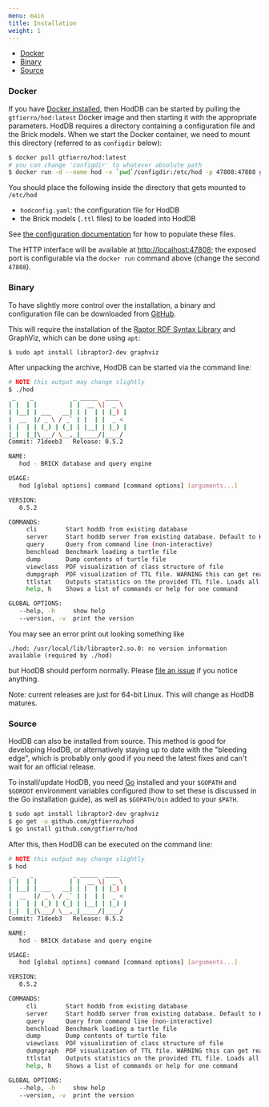 ```yaml
---
menu: main
title: Installation
weight: 1
---
```


- [Docker](#docker)
- [Binary](#binary)
- [Source](#source)

<a name="docker"></a>
### Docker

If you have [Docker installed](https://docs.docker.com/engine/installation/), then HodDB can be started by pulling the `gtfierro/hod:latest` Docker image and then starting it with the appropriate parameters.
HodDB requires a directory containing a configuration file and the Brick models. When we start the Docker container, we need to mount this directory (referred to as `configdir` below):

```bash
$ docker pull gtfierro/hod:latest
# you can change 'configdir' to whatever absolute path
$ docker run -d --name hod -v `pwd`/configdir:/etc/hod -p 47808:47808 gtfierro/hod:latest
```

You should place the following inside the directory that gets mounted to `/etc/hod`

- `hodconfig.yaml`: the configuration file for HodDB
- the Brick models (`.ttl` files) to be loaded into HodDB

See [the configuration documentation](/configuration) for how to populate these files.


The HTTP interface will be available at [http://localhost:47808](http://localhost:47808); the exposed port is configurable via the `docker run` command above (change the second `47808`).


<a name="binary"></a>
### Binary

To have slightly more control over the installation, a binary and configuration file can be downloaded from [GitHub](https://github.com/gtfierro/hod/releases/latest).

This will require the installation of the [Raptor RDF Syntax Library](http://librdf.org/raptor/) and GraphViz, which can be done using `apt`:

```bash
$ sudo apt install libraptor2-dev graphviz
```

After unpacking the archive, HodDB can be started via the command line:

```bash
# NOTE this output may change slightly
$ ./hod
 _    _           _ _____  ____ 
| |  | |         | |  __ \|  _ \  
| |__| | ___   __| | |  | | |_) | 
|  __  |/ _ \ / _` | |  | |  _ <  
| |  | | (_) | (_| | |__| | |_) | 
|_|  |_|\___/ \__,_|_____/|____/  
Commit: 71deeb3   Release: 0.5.2

NAME:
   hod - BRICK database and query engine

USAGE:
   hod [global options] command [command options] [arguments...]

VERSION:
   0.5.2

COMMANDS:
     cli        Start hoddb from existing database
     server     Start hoddb server from existing database. Default to HTTP server only, but can do both that and BOSSWAVE
     query      Query from command line (non-interactive)
     benchload  Benchmark loading a turtle file
     dump       Dump contents of turtle file
     viewclass  PDF visualization of class structure of file
     dumpgraph  PDF visualization of TTL file. WARNING this can get really big
     ttlstat    Outputs statistics on the provided TTL file. Loads all file provided as arguments
     help, h    Shows a list of commands or help for one command

GLOBAL OPTIONS:
   --help, -h     show help
   --version, -v  print the version
```

You may see an error print out looking something like

```
./hod: /usr/local/lib/libraptor2.so.0: no version information available (required by ./hod)
```

but HodDB should perform normally. Please [file an issue](https://github.com/gtfierro/hod/issues) if you notice anything.

Note: current releases are just for 64-bit Linux. This will change as HodDB matures.

<a name="source"></a>
### Source

HodDB can also be installed from source. This method is good for developing HodDB, or alternatively staying up to date with the "bleeding edge", which is probably only good if you need the latest fixes and can't wait for an official release.

To install/update HodDB, you need [Go](https://golang.org/doc/install) installed and your `$GOPATH` and `$GOROOT` environment variables configured (how to set these is discussed in the Go installation guide), as well as `$GOPATH/bin` added to your `$PATH`.

```bash
$ sudo apt install libraptor2-dev graphviz
$ go get -u github.com/gtfierro/hod
$ go install github.com/gtfierro/hod
```

After this, then HodDB can be executed on the command line:

```bash
# NOTE this output may change slightly
$ hod
 _    _           _ _____  ____ 
| |  | |         | |  __ \|  _ \  
| |__| | ___   __| | |  | | |_) | 
|  __  |/ _ \ / _` | |  | |  _ <  
| |  | | (_) | (_| | |__| | |_) | 
|_|  |_|\___/ \__,_|_____/|____/  
Commit: 71deeb3   Release: 0.5.2

NAME:
   hod - BRICK database and query engine

USAGE:
   hod [global options] command [command options] [arguments...]

VERSION:
   0.5.2

COMMANDS:
     cli        Start hoddb from existing database
     server     Start hoddb server from existing database. Default to HTTP server only, but can do both that and BOSSWAVE
     query      Query from command line (non-interactive)
     benchload  Benchmark loading a turtle file
     dump       Dump contents of turtle file
     viewclass  PDF visualization of class structure of file
     dumpgraph  PDF visualization of TTL file. WARNING this can get really big
     ttlstat    Outputs statistics on the provided TTL file. Loads all file provided as arguments
     help, h    Shows a list of commands or help for one command

GLOBAL OPTIONS:
   --help, -h     show help
   --version, -v  print the version
```

